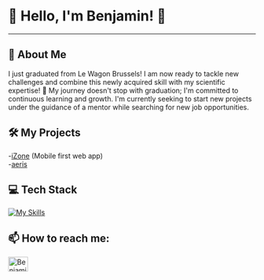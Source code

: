 # 👋 Hello, I'm Benjamin! 👋

***

## 📖 About Me
I just graduated from Le Wagon Brussels! I am now ready to tackle new challenges and combine this newly acquired skill with my scientific expertise! 🧬  My journey doesn't stop with graduation; I'm committed to continuous learning and growth. I'm currently seeking to start new projects under the guidance of a mentor while searching for new job opportunities.

## 🛠️ My Projects
-[iZone](https://www.i2one.me/) (Mobile first web app)\
-[aeris](https://aeris1554-fb09f71cf35e.herokuapp.com/)

## 💻 Tech Stack
[![My Skills](https://skillicons.dev/icons?i=rails,js,css,html,java,python,heroku)](https://skillicons.dev)

## 📫 How to reach me:
<a href="https://www.linkedin.com/in/benjamin-moreau-850684251/" target="blank"><img align="center" src="https://raw.githubusercontent.com/rahuldkjain/github-profile-readme-generator/master/src/images/icons/Social/linked-in-alt.svg" alt="Benjamin Moreau LinkedIn" height="30" width="40" /></a>

